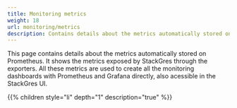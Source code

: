 ```yaml
---
title: Monitoring metrics
weight: 18
url: monitoring/metrics
description: Contains details about the metrics automatically stored on Prometheus.
---
```


This page contains details about the metrics automatically stored on Prometheus. It shows the metrics exposed by StackGres through the exporters. All these metrics are used to create all the monitoring dashboards with Prometheus and Grafana directly, also acessible in the StackGres UI.

{{% children style="li" depth="1" description="true" %}}
